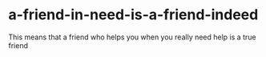 # a-friend-in-need-is-a-friend-indeed
This means that a friend who helps you when you really need help is a true friend
